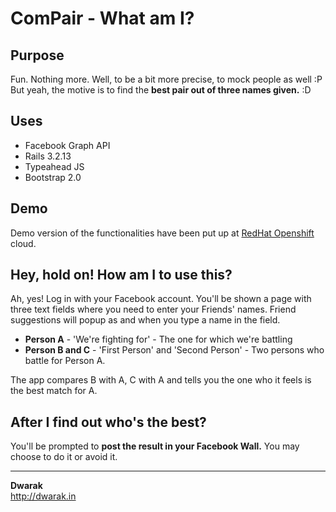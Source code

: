 ComPair - What am I?
====================

Purpose
-------
Fun. Nothing more. Well, to be a bit more precise, to mock people as well :P But yeah, the motive is to find the **best pair out of three names given.** :D 

Uses
----
* Facebook Graph API
* Rails 3.2.13
* Typeahead JS
* Bootstrap 2.0
 
Demo
-----
Demo version of the functionalities have been put up at [RedHat Openshift](http://compair-dtsdwarak.rhcloud.com) cloud. 

Hey, hold on! How am I to use this?
-----------------------------------

Ah, yes! Log in with your Facebook account. You'll be shown a page with three text fields where you need to enter your Friends' names. Friend suggestions will popup as and when you type a name in the field. 

* **Person A** - 'We're fighting for' - The one for which we're battling
* **Person B and C** - 'First Person' and 'Second Person' - Two persons who battle for Person A.



The app compares B with A, C with A and tells you the one who it feels is the best match for A. 

After I find out who's the best?
--------------------------------

You'll be prompted to **post the result in your Facebook Wall.** You may choose to do it or avoid it. 


* * *
**Dwarak** <br>
<http://dwarak.in>
